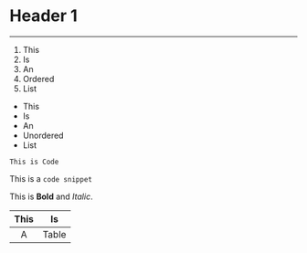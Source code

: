 # Header 1

---

1. This
1. Is
1. An
1. Ordered
1. List

- This
- Is
- An
- Unordered
- List

```
This is Code
```

This is a `code snippet`

This is __Bold__ and _Italic_.

This|Is
:-:|:-:
A|Table
